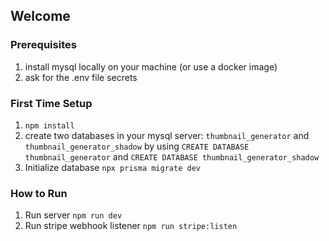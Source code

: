 ## Welcome

### Prerequisites

1. install mysql locally on your machine (or use a docker image)
2. ask for the .env file secrets

### First Time Setup

1. `npm install`
2. create two databases in your mysql server: `thumbnail_generator` and `thumbnail_generator_shadow` by using `CREATE DATABASE thumbnail_generator` and `CREATE DATABASE thumbnail_generator_shadow`
3. Initialize database `npx prisma migrate dev`

### How to Run

1. Run server `npm run dev` 
2. Run stripe webhook listener `npm run stripe:listen`
